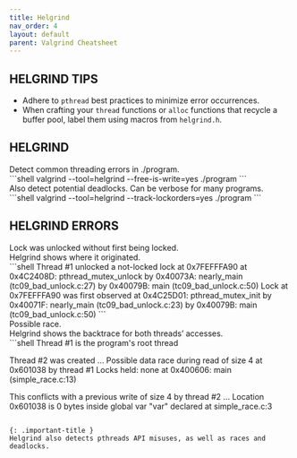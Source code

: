 ```yaml
---
title: Helgrind
nav_order: 4
layout: default
parent: Valgrind Cheatsheet
---
```


## **HELGRIND TIPS**

- Adhere to `pthread` best practices to minimize error occurrences.
- When crafting your `thread` functions or `alloc` functions that recycle a buffer pool, label them using macros from `helgrind.h`.

## **HELGRIND**

<div class="code-example" markdown="1">
Detect common threading errors in ./program.
</div>
```shell
valgrind --tool=helgrind --free-is-write=yes ./program
```

<div class="code-example" markdown="1">
Also detect potential deadlocks. Can be verbose for many programs.
</div>
```shell
valgrind --tool=helgrind --track-lockorders=yes ./program
```

## **HELGRIND ERRORS**

<div class="code-example" markdown="1">
Lock was unlocked without first being locked.
<br>Helgrind shows where it originated.
</div>
```shell
Thread #1 unlocked a not-locked lock at 0x7FEFFFA90
    at 0x4C2408D: pthread_mutex_unlock
    by 0x40073A: nearly_main (tc09_bad_unlock.c:27)
    by 0x40079B: main (tc09_bad_unlock.c:50)
   Lock at 0x7FEFFFA90 was first observed
    at 0x4C25D01: pthread_mutex_init
    by 0x40071F: nearly_main (tc09_bad_unlock.c:23)
    by 0x40079B: main (tc09_bad_unlock.c:50)
```

<div class="code-example" markdown="1">
Possible race.
<br>Helgrind shows the backtrace for both threads’ accesses.
</div>
```shell
Thread #1 is the program's root thread

Thread #2 was created
...
Possible data race during read of size 4 at 0x601038 by thread #1
Locks held: none
    at 0x400606: main (simple_race.c:13)

This conflicts with a previous write of size 4 by thread #2
...
Location 0x601038 is 0 bytes inside global var "var" declared at simple_race.c:3
```

{: .important-title }
Helgrind also detects pthreads API misuses, as well as races and deadlocks.